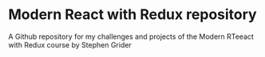 # Modern React with Redux repository
A Github repository for my challenges and projects of the Modern RTeeact with Redux course by Stephen Grider
